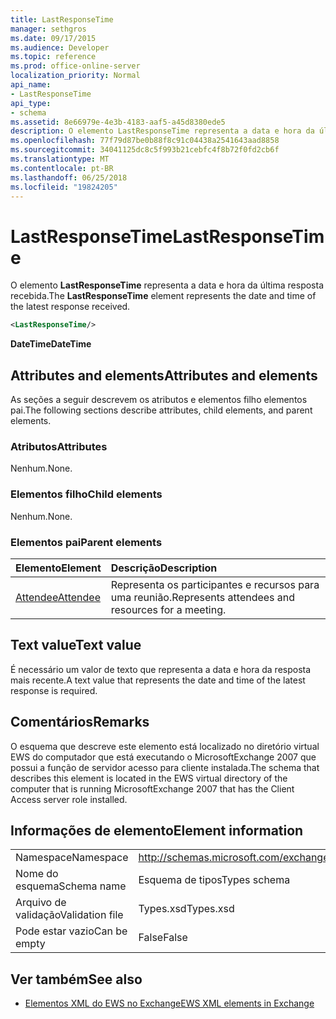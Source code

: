 ```yaml
---
title: LastResponseTime
manager: sethgros
ms.date: 09/17/2015
ms.audience: Developer
ms.topic: reference
ms.prod: office-online-server
localization_priority: Normal
api_name:
- LastResponseTime
api_type:
- schema
ms.assetid: 8e66979e-4e3b-4183-aaf5-a45d8380ede5
description: O elemento LastResponseTime representa a data e hora da última resposta recebida.
ms.openlocfilehash: 77f79d87be0b88f8c91c04438a2541643aad8858
ms.sourcegitcommit: 34041125dc8c5f993b21cebfc4f8b72f0fd2cb6f
ms.translationtype: MT
ms.contentlocale: pt-BR
ms.lasthandoff: 06/25/2018
ms.locfileid: "19824205"
---
```

# <a name="lastresponsetime"></a><span data-ttu-id="a97b3-103">LastResponseTime</span><span class="sxs-lookup"><span data-stu-id="a97b3-103">LastResponseTime</span></span>

<span data-ttu-id="a97b3-104">O elemento **LastResponseTime** representa a data e hora da última resposta recebida.</span><span class="sxs-lookup"><span data-stu-id="a97b3-104">The **LastResponseTime** element represents the date and time of the latest response received.</span></span> 
  
```xml
<LastResponseTime/>
```

 <span data-ttu-id="a97b3-105">**DateTime**</span><span class="sxs-lookup"><span data-stu-id="a97b3-105">**DateTime**</span></span>
## <a name="attributes-and-elements"></a><span data-ttu-id="a97b3-106">Attributes and elements</span><span class="sxs-lookup"><span data-stu-id="a97b3-106">Attributes and elements</span></span>

<span data-ttu-id="a97b3-107">As seções a seguir descrevem os atributos e elementos filho elementos pai.</span><span class="sxs-lookup"><span data-stu-id="a97b3-107">The following sections describe attributes, child elements, and parent elements.</span></span>
  
### <a name="attributes"></a><span data-ttu-id="a97b3-108">Atributos</span><span class="sxs-lookup"><span data-stu-id="a97b3-108">Attributes</span></span>

<span data-ttu-id="a97b3-109">Nenhum.</span><span class="sxs-lookup"><span data-stu-id="a97b3-109">None.</span></span>
  
### <a name="child-elements"></a><span data-ttu-id="a97b3-110">Elementos filho</span><span class="sxs-lookup"><span data-stu-id="a97b3-110">Child elements</span></span>

<span data-ttu-id="a97b3-111">Nenhum.</span><span class="sxs-lookup"><span data-stu-id="a97b3-111">None.</span></span>
  
### <a name="parent-elements"></a><span data-ttu-id="a97b3-112">Elementos pai</span><span class="sxs-lookup"><span data-stu-id="a97b3-112">Parent elements</span></span>

|<span data-ttu-id="a97b3-113">**Elemento**</span><span class="sxs-lookup"><span data-stu-id="a97b3-113">**Element**</span></span>|<span data-ttu-id="a97b3-114">**Descrição**</span><span class="sxs-lookup"><span data-stu-id="a97b3-114">**Description**</span></span>|
|:-----|:-----|
|[<span data-ttu-id="a97b3-115">Attendee</span><span class="sxs-lookup"><span data-stu-id="a97b3-115">Attendee</span></span>](attendee.md) <br/> |<span data-ttu-id="a97b3-116">Representa os participantes e recursos para uma reunião.</span><span class="sxs-lookup"><span data-stu-id="a97b3-116">Represents attendees and resources for a meeting.</span></span>  <br/> |
   
## <a name="text-value"></a><span data-ttu-id="a97b3-117">Text value</span><span class="sxs-lookup"><span data-stu-id="a97b3-117">Text value</span></span>

<span data-ttu-id="a97b3-118">É necessário um valor de texto que representa a data e hora da resposta mais recente.</span><span class="sxs-lookup"><span data-stu-id="a97b3-118">A text value that represents the date and time of the latest response is required.</span></span>
  
## <a name="remarks"></a><span data-ttu-id="a97b3-119">Comentários</span><span class="sxs-lookup"><span data-stu-id="a97b3-119">Remarks</span></span>

<span data-ttu-id="a97b3-120">O esquema que descreve este elemento está localizado no diretório virtual EWS do computador que está executando o MicrosoftExchange 2007 que possui a função de servidor acesso para cliente instalada.</span><span class="sxs-lookup"><span data-stu-id="a97b3-120">The schema that describes this element is located in the EWS virtual directory of the computer that is running MicrosoftExchange 2007 that has the Client Access server role installed.</span></span>
  
## <a name="element-information"></a><span data-ttu-id="a97b3-121">Informações de elemento</span><span class="sxs-lookup"><span data-stu-id="a97b3-121">Element information</span></span>

|||
|:-----|:-----|
|<span data-ttu-id="a97b3-122">Namespace</span><span class="sxs-lookup"><span data-stu-id="a97b3-122">Namespace</span></span>  <br/> |http://schemas.microsoft.com/exchange/services/2006/types  <br/> |
|<span data-ttu-id="a97b3-123">Nome do esquema</span><span class="sxs-lookup"><span data-stu-id="a97b3-123">Schema name</span></span>  <br/> |<span data-ttu-id="a97b3-124">Esquema de tipos</span><span class="sxs-lookup"><span data-stu-id="a97b3-124">Types schema</span></span>  <br/> |
|<span data-ttu-id="a97b3-125">Arquivo de validação</span><span class="sxs-lookup"><span data-stu-id="a97b3-125">Validation file</span></span>  <br/> |<span data-ttu-id="a97b3-126">Types.xsd</span><span class="sxs-lookup"><span data-stu-id="a97b3-126">Types.xsd</span></span>  <br/> |
|<span data-ttu-id="a97b3-127">Pode estar vazio</span><span class="sxs-lookup"><span data-stu-id="a97b3-127">Can be empty</span></span>  <br/> |<span data-ttu-id="a97b3-128">False</span><span class="sxs-lookup"><span data-stu-id="a97b3-128">False</span></span>  <br/> |
   
## <a name="see-also"></a><span data-ttu-id="a97b3-129">Ver também</span><span class="sxs-lookup"><span data-stu-id="a97b3-129">See also</span></span>



- [<span data-ttu-id="a97b3-130">Elementos XML do EWS no Exchange</span><span class="sxs-lookup"><span data-stu-id="a97b3-130">EWS XML elements in Exchange</span></span>](ews-xml-elements-in-exchange.md)

